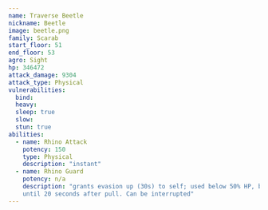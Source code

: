 ```yaml
---
name: Traverse Beetle
nickname: Beetle
image: beetle.png
family: Scarab
start_floor: 51
end_floor: 53
agro: Sight
hp: 346472
attack_damage: 9304
attack_type: Physical
vulnerabilities:
  bind: 
  heavy: 
  sleep: true
  slow: 
  stun: true
abilities:
  - name: Rhino Attack
    potency: 150
    type: Physical
    description: "instant"
  - name: Rhino Guard
    potency: n/a
    description: "grants evasion up (30s) to self; used below 50% HP, but not
    until 20 seconds after pull. Can be interrupted"
---
```

